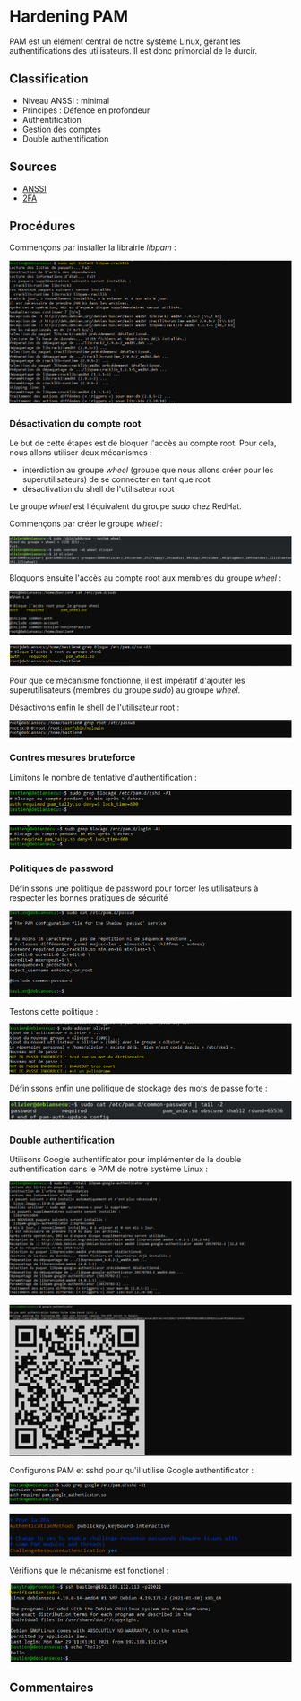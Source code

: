 # Hardening PAM

PAM est un élément central de notre système Linux, gérant les authentifications des utilisateurs. Il est donc primordial de le durcir.

## Classification

* Niveau ANSSI : minimal
* Principes : Défence en profondeur
* Authentification
* Gestion des comptes
* Double authentification

## Sources

* [ANSSI](https://www.ssi.gouv.fr/uploads/2016/01/linux_configuration-fr-v1.2.pdf)
* [2FA](https://www.vultr.com/docs/how-to-setup-two-factor-authentication-2fa-for-ssh-on-debian-9-using-google-authenticator)

## Procédures

Commençons par installer la librairie _libpam_ :

![](img/PAM/install_libpam.PNG)

### Désactivation du compte root

Le but de cette étapes est de bloquer l'accès au compte root. Pour cela, nous allons utiliser deux mécanismes :

* interdiction au groupe _wheel_ (groupe que nous allons créer pour les superutilisateurs) de se connecter en tant que root
* désactivation du shell de l'utilisateur root

Le groupe _wheel_ est l'équivalent du groupe _sudo_ chez RedHat.

Commençons par créer le groupe _wheel_ :

![](img/PAM/group_wheel.PNG)

Bloquons ensuite l'accès au compte root aux membres du groupe _wheel_ :

![](img/PAM/disable_root_wheel.PNG)

![](img/PAM/disable_root_wheel_2.PNG)

Pour que ce mécanisme fonctionne, il est impératif d'ajouter les superutilisateurs (membres du groupe _sudo_) au groupe _wheel_.

Désactivons enfin le shell de l'utilisateur root :

![](img/PAM/disable_root.PNG)

### Contres mesures bruteforce

Limitons le nombre de tentative d'authentification :

![](img/PAM/bruteforce_pass_sshd.PNG)

![](img/PAM/bruteforce_pass_login.PNG)

### Politiques de password

Définissons une politique de password pour forcer les utilisateurs à respecter les bonnes pratiques de sécurité

![](img/PAM/password_policy.PNG)

Testons cette politique :

![](img/PAM/password_policy_poc.PNG)

Définissons enfin une politique de stockage des mots de passe forte :

![](img/PAM/common-password.PNG)

### Double authentification

Utilisons Google authentificator pour implémenter de la double authentification dans le PAM de notre système Linux :

![](img/PAM_2fa/1_install_google_auth.PNG)

![](img/PAM_2fa/2_configure_google_auth.PNG)

Configurons PAM et sshd pour qu'il utilise Google authentificator :

![](img/PAM_2fa/3_configure_pam.PNG)

![](img/PAM_2fa/3_configure_sshd.PNG)

Vérifions que le mécanisme est fonctionel :

![](img/PAM_2fa/4_verification.PNG)

## Commentaires
